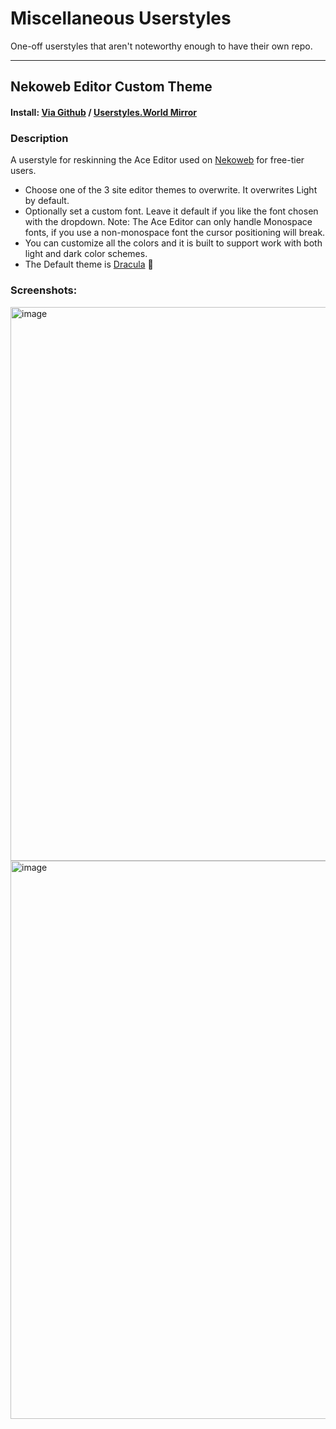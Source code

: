 # Miscellaneous Userstyles
One-off userstyles that aren't noteworthy enough to have their own repo.

----

## Nekoweb Editor Custom Theme
#### Install: [Via Github](https://github.com/paw/userstyles/raw/refs/heads/main/nekoweb-editor-custom-theme.user.css) / [Userstyles.World Mirror](https://userstyles.world/style/23293/nekoweb-editor-custom-theme)

### Description
A userstyle for reskinning the Ace Editor used on [Nekoweb](https://nekoweb.org/) for free-tier users.
- Choose one of the 3 site editor themes to overwrite. It overwrites Light by default.
- Optionally set a custom font. Leave it default if you like the font chosen with the dropdown. Note: The Ace Editor can only handle Monospace fonts, if you use a non-monospace font the cursor positioning will break.
- You can customize all the colors and it is built to support work with both light and dark color schemes.
- The Default theme is [Dracula](https://draculatheme.com/) 🧛

### Screenshots:
<img width="1693" height="886" alt="image" src="https://github.com/user-attachments/assets/cdee9c97-d8b8-48f3-86fa-b31cfb938438" />
<img width="1697" height="893" alt="image" src="https://github.com/user-attachments/assets/b857b4f0-6a38-4bdf-87ab-1a211df5e120" />
